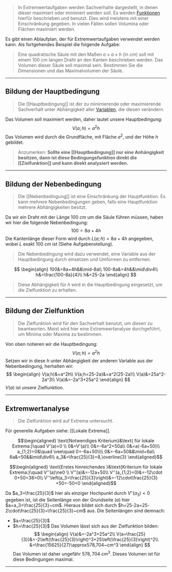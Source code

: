 > In Extremwertaufgaben werden Sachverhalte dargestellt, in denen dieser maximiert oder minimiert werden soll. Es werden [Funktionen](Funktion(en)) hierfür beschrieben und benutzt.
> Dies wird meistens mit einer Einschränkung gegeben. In vielen Fällen sollen Volumina oder Flächen maximiert werden.

Es gibt einen Ablaufplan, der für Extremwertaufgaben verwendet werden kann.
Als fortgehendes Beispiel die folgende Aufgabe:
> Eine quadratische Säule mit den Maßen $a\times a\times h$ (in $cm$) soll mit einem $100~cm$ langen Draht an den Kanten beschrieben werden. Das Volumen dieser Säule soll maximal sein. Bestimmen Sie die Dimensionen und das Maximalvolumen der Säule.

---
## Bildung der Hauptbedingung
> Die [[Hauptbedingung]] ist der zu minimierende oder maximierende Sachverhalt unter Abhängigkeit aller [Variablen](Variable(n)), die diesen verändern.

Das Volumen soll maximiert werden, daher lautet unsere Hauptbedingung:
$$
V(a;h)=a^2h
$$
Das Volumen wird durch die Grundfläche, mit Fläche $a^2$, und der Höhe $h$ gebildet.

> Anzumerken:
> **Sollte eine [[Hauptbedingung]] nur eine Anhängigkeit besitzen, dann ist diese Bedingungsfunktion direkt die [[Zielfunktion]] und kann direkt analysiert werden.**

---
## Bildung der Nebenbedingung
> Die [[Nebenbedingung]] ist eine Einschränkung der Hauptfunktion. Es kann mehrere Nebenbedingungen geben, falls eine Hauptfunktion mehrere Abhängigkeiten besitzt.

Da wir ein Draht mit der Länge $100~cm$ um die Säule führen müssen, haben wir hier die folgende Nebenbedingung:
$$
100=8a+4h
$$
Die Kantenlänge dieser Form wird durch $L(a;h)=8a+4h$ angegeben, wobei $L$ exakt $100~cm$ ist (Siehe Aufgabenstellung).

> Die Nebenbedingung wird dazu verwendet, eine Variable aus der Hauptbedingung durch einsetzen und Umformen zu entfernen.

$$
\begin{align}
	100&=8a+4h&&\mid-8a\\
	100-8a&=4h&&\mid\div4\\
	h&=\frac{100-8a}{4}\\
	h&=25-2a
\end{align}
$$

> Diese Abhängigkeit für $h$ wird in die Hauptbedingung eingesetzt, um die Zielfunktion zu erhalten.

---
## Bildung der Zielfunktion
> Die Zielfunktion wird für den Sachverhalt benutzt, um diesen zu beantworten. Meist wird hier eine Extremwertanalyse durchgeführt, um Minima oder Maxima zu bestimmen.

Von oben notieren wir die Hauptbedingung:
$$
V(a;h)=a^2h
$$
Setzen wir in diese $h$ unter Abhängigkeit der anderen Variable aus der Nebenbedingung, herhalten wir:
$$
\begin{align}
	V(a;h)&=a^2h\\
	V(a;h=25-2a)&=a^2(25-2a)\\
	V(a)&=25a^2-2a^3\\
	V(a)&=-2a^3+25a^2
\end{align}
$$
$V(a)$ ist unsere Zielfunktion.

---
## Extremwertanalyse
> Die Zielfunktion wird auf Extrema untersucht.

Für generelle Aufgaben siehe: [[Lokale Extrema]].

$$\begin{aligned}
\text{Notwendiges Kriterium}&\text{ für lokale Extrema:}\quad V'(a)=0 \\
	0&=V'(a)\\
	0&=-6a^2+50a\\
	0&=a(-6a+50)\\
	a_{1;2}=0&\quad \vee\quad 0=-6a+50\\\\
	0&=-6a+50&&\mid+6a\\
	6a&=50&&\mid\div6\\
	a_3&=\frac{25}{3}=8,\overline{3}
\end{aligned}$$

$$\begin{aligned}
\text{Erstes hinreichendes }&\text{Kriterium für lokale Extrema:}\quad V''(a)\ne0 \\
	V''(a)&=-12a+50\\
	V''(a_{1;2}=0)&=-12\cdot 0+50=38>0\\
	V''\left(a_3=\frac{25}{3}\right)&=-12\cdot\frac{25}{3} +50=-50<0
\end{aligned}$$

Da $a_3=\frac{25}{3}$ hier als einziger Hochpunkt durch $V''(a_3)<0$ gegeben ist, ist die Seitenlänge von der Grundseite ($a$) hier $a=a_3=\frac{25}{3}~cm$. Hieraus bildet sich durch $h=25-2a=25-2\cdot\frac{25}{3}=\frac{25}{3}~cm$ aus.
Die Seitenlängen sind demnach:
- $a=\frac{25}{3}$
- $h=\frac{25}{3}$
Das Volumen lässt sich aus der Zielfunktion bilden:
$$
\begin{align}
	V(a)&=-2a^3+25a^2\\
	V(a=\frac{25}{3})&=-2\left(\frac{25}{3}\right)^3+25\left(\frac{25}{3}\right)^2\\
	&=\frac{15625}{27}\approx578,704~cm^3
\end{align}
$$
Das Volumen ist daher ungefähr $578,704~cm^3$. Dieses Volumen ist für diese Bedingungen maximal.

---